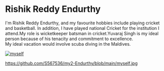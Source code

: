 # Rishik Reddy Endurthy

I'm Rishik Reddy Endurthy, and my favourite hobbies include playing cricket and basketball. In addition, I have played national Cricket for the institution I attend.My role is wicketkeeper batsman in cricket.Yuvaraj Singh is my ideal person because of his tenacity and commitment to excellence.<br>
 My ideal vacation would involve scuba diving in the Maldives.

 [![myself](C:\Users\S567536\Documents\GitHub\my2-Endurthy)](https://github.com/S567536/my2-Endurthy/blob/main/myself.jpg)

 https://github.com/S567536/my2-Endurthy/blob/main/myself.jpg